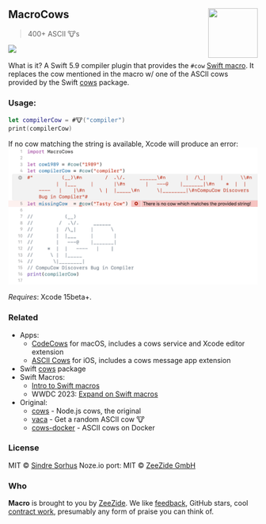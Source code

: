 <h2>MacroCows
  <img src="http://zeezide.com/img/macro/MacroExpressIcon128.png"
       align="right" width="100" height="100" />
</h2>

> 400+ ASCII 🐮s

![](https://cloud.githubusercontent.com/assets/170270/13090998/a9cdd6b0-d52b-11e5-83ec-614143c9a3bb.png)

What is it? A Swift 5.9 compiler plugin that provides the `#cow` [Swift macro](https://developer.apple.com/documentation/swift/applying-macros).
It replaces the cow mentioned in the macro w/ one of the ASCII cows
provided by the Swift [cows](https://github.com/AlwaysRightInstitute/cows) package.

### Usage:
```swift
let compilerCow = #🐮("compiler")
print(compilerCow)
```
If no cow matching the string is available, Xcode will produce an error:
![Xcode using MacroCows](images/MacroCows.png)

*Requires*: Xcode 15beta+.

### Related

- Apps:
  - [CodeCows](https://zeezide.de/en/products/codecows/) for macOS, includes a cows service and Xcode editor extension
  - [ASCII Cows](https://zeezide.de/en/products/asciicows/) for iOS, includes a cows message app extension
- Swift [cows](https://github.com/AlwaysRightInstitute/cows) package
- Swift Macros:
  - [Intro to Swift macros](https://developer.apple.com/documentation/swift/applying-macros)
  - WWDC 2023: [Expand on Swift macros](https://developer.apple.com/videos/play/wwdc2023/10167)
- Original:
  - [cows](https://github.com/sindresorhus/cows) - Node.js cows, the original
  - [vaca](https://github.com/sindresorhus/vaca) - Get a random ASCII cow 🐮
  - [cows-docker](https://github.com/alexellis/cows-docker) - ASCII cows on Docker

### License

MIT © [Sindre Sorhus](http://sindresorhus.com)
Noze.io port: MIT © [ZeeZide GmbH](http://zeezide.de)

### Who

**Macro** is brought to you by
[ZeeZide](http://zeezide.de).
We like 
[feedback](https://twitter.com/ar_institute), 
GitHub stars, 
cool [contract work](http://zeezide.com/en/services/services.html),
presumably any form of praise you can think of.
